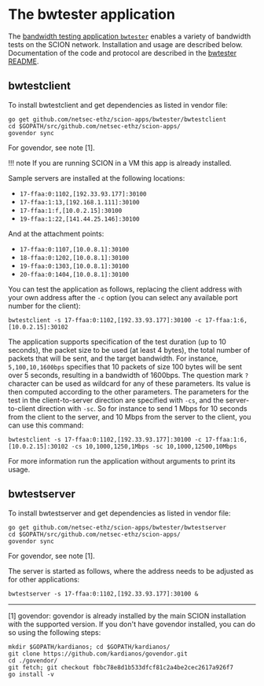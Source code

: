
# The bwtester application

The [bandwidth testing application `bwtester`](https://github.com/netsec-ethz/scion-apps/) enables a variety of bandwidth tests on the SCION network. Installation and usage are described below. Documentation of the code and protocol are described in the [bwtester README](https://github.com/netsec-ethz/scion-apps/blob/master/bwtester/README.md).

## bwtestclient

To install bwtestclient and get dependencies as listed in vendor file:
```shell
go get github.com/netsec-ethz/scion-apps/bwtester/bwtestclient
cd $GOPATH/src/github.com/netsec-ethz/scion-apps/
govendor sync
```

For govendor, see note [1].

!!! note
    If you are running SCION in a VM this app is already installed.

Sample servers are installed at the following locations:

* `17-ffaa:0:1102,[192.33.93.177]:30100`
* `17-ffaa:1:13,[192.168.1.111]:30100`
* `17-ffaa:1:f,[10.0.2.15]:30100`
* `19-ffaa:1:22,[141.44.25.146]:30100`

And at the attachment points:

* `17-ffaa:0:1107,[10.0.8.1]:30100`
* `18-ffaa:0:1202,[10.0.8.1]:30100`
* `19-ffaa:0:1303,[10.0.8.1]:30100`
* `20-ffaa:0:1404,[10.0.8.1]:30100`

You can test the application as follows, replacing the client address with your own address after the `-c` option (you can select any available port number for the client):

```shell
bwtestclient -s 17-ffaa:0:1102,[192.33.93.177]:30100 -c 17-ffaa:1:6,[10.0.2.15]:30102
```

The application supports specification of the test duration (up to 10 seconds), the packet size to be used (at least 4 bytes), the total number of packets that will be sent, and the target bandwidth. For instance, `5,100,10,1600bps` specifies that 10 packets of size 100 bytes will be sent over 5 seconds, resulting in a bandwidth of 1600bps. The question mark `?` character can be used as wildcard for any of these parameters. Its value is then computed according to the other parameters. The parameters for the test in the client-to-server direction are specified with `-cs`, and the server-to-client direction with `-sc`. So for instance to send 1 Mbps for 10 seconds from the client to the server, and 10 Mbps from the server to the client, you can use this command:

```shell
bwtestclient -s 17-ffaa:0:1102,[192.33.93.177]:30100 -c 17-ffaa:1:6,[10.0.2.15]:30102 -cs 10,1000,1250,1Mbps -sc 10,1000,12500,10Mbps
```
For more information run the application without arguments to print its usage.

## bwtestserver

To install bwtestserver and get dependencies as listed in vendor file:
```shell
go get github.com/netsec-ethz/scion-apps/bwtester/bwtestserver
cd $GOPATH/src/github.com/netsec-ethz/scion-apps/
govendor sync
```

For govendor, see note [1].

The server is started as follows, where the address needs to be adjusted as for other applications:

```shell
bwtestserver -s 17-ffaa:0:1102,[192.33.93.177]:30100 &
```

***

[1] govendor: govendor is already installed by the main SCION installation with the supported version. If you don't have govendor installed, you can do so using the following steps:
```shell
mkdir $GOPATH/kardianos; cd $GOPATH/kardianos/
git clone https://github.com/kardianos/govendor.git
cd ./govendor/
git fetch; git checkout fbbc78e8d1b533dfcf81c2a4be2cec2617a926f7
go install -v
```
